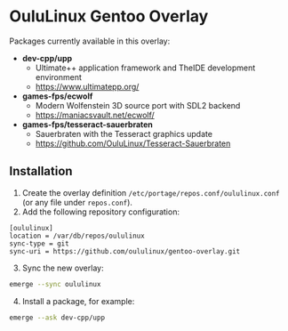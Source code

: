 # OuluLinux Gentoo Overlay

Packages currently available in this overlay:

- **dev-cpp/upp**
  - Ultimate++ application framework and TheIDE development environment
  - https://www.ultimatepp.org/
- **games-fps/ecwolf**
  - Modern Wolfenstein 3D source port with SDL2 backend
  - https://maniacsvault.net/ecwolf/
- **games-fps/tesseract-sauerbraten**
  - Sauerbraten with the Tesseract graphics update
  - https://github.com/OuluLinux/Tesseract-Sauerbraten

## Installation

1. Create the overlay definition `/etc/portage/repos.conf/oululinux.conf` (or any file under `repos.conf`).
2. Add the following repository configuration:

```
[oululinux]
location = /var/db/repos/oululinux
sync-type = git
sync-uri = https://github.com/oululinux/gentoo-overlay.git
```

3. Sync the new overlay:

```bash
emerge --sync oululinux
```

4. Install a package, for example:

```bash
emerge --ask dev-cpp/upp
```
